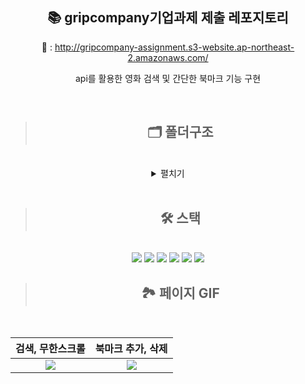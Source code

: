 <div align="center">

## 📚 gripcompany기업과제 제출 레포지토리
🔗 : http://gripcompany-assignment.s3-website.ap-northeast-2.amazonaws.com/

api를 활용한 영화 검색 및 간단한 북마크 기능 구현

<br/>

> ## 🗂 폴더구조

<br/>

<details>
    <summary>펼치기</summary>
<div align="left">
📦src<br/>
 ┣ 📂assets<br/>
 ┃ ┣ 📂Image<br/>
 ┃ ┗ 📂svg<br/>
 ┣ 📂axios<br/>
 ┃ ┣ 📜axios.ts<br/>
 ┃ ┗ 📜movieApi.ts<br/>
 ┣ 📂components<br/>
 ┃ ┣ 📂Card<br/>
 ┃ ┃ ┣ 📜Card.module.scss<br/>
 ┃ ┃ ┗ 📜index.tsx<br/>
 ┃ ┣ 📂InfinitiScroll<br/>
 ┃ ┃ ┣ 📜InfinityScroll.module.scss<br/>
 ┃ ┃ ┗ 📜index.tsx<br/>
 ┃ ┣ 📂InitalMessage<br/>
 ┃ ┃ ┣ 📜InitalMessage.module.scss<br/>
 ┃ ┃ ┗ 📜index.tsx<br/>
 ┃ ┣ 📂Modal<br/>
 ┃ ┃ ┣ 📜Alert.tsx<br/>
 ┃ ┃ ┣ 📜Confirm.tsx<br/>
 ┃ ┃ ┣ 📜Modal.module.scss<br/>
 ┃ ┃ ┗ 📜index.tsx<br/>
 ┃ ┗ 📂Search<br/>
 ┃ ┃ ┣ 📜Search.module.scss<br/>
 ┃ ┃ ┗ 📜index.tsx<br/>
 ┣ 📂routes<br/>
 ┃ ┣ 📂Bookmark<br/>
 ┃ ┃ ┣ 📜Bookmark.module.scss<br/>
 ┃ ┃ ┗ 📜index.tsx<br/>
 ┃ ┣ 📂Main<br/>
 ┃ ┃ ┣ 📜Main.module.scss<br/>
 ┃ ┃ ┗ 📜index.tsx<br/>
 ┃ ┣ 📂_shared<br/>
 ┃ ┃ ┗ 📂GNB<br/>
 ┃ ┃ ┃ ┣ 📜GNB.module.scss<br/>
 ┃ ┃ ┃ ┗ 📜index.tsx<br/>
 ┃ ┣ 📜Routes.module.scss<br/>
 ┃ ┗ 📜index.tsx<br/>
 ┣ 📂state<br/>
 ┃ ┣ 📜modal.ts<br/>
 ┃ ┗ 📜movie.ts<br/>
 ┣ 📂styles<br/>
 ┃ ┣ 📂base<br/>
 ┃ ┃ ┣ 📜_fonts.scss<br/>
 ┃ ┃ ┣ 📜_more.scss<br/>
 ┃ ┃ ┗ 📜_reset.scss<br/>
 ┃ ┣ 📂constants<br/>
 ┃ ┃ ┣ 📜_colors.scss<br/>
 ┃ ┃ ┣ 📜_levels.scss<br/>
 ┃ ┃ ┗ 📜_sizes.scss<br/>
 ┃ ┣ 📂mixins<br/>
 ┃ ┃ ┣ 📜_animation.scss<br/>
 ┃ ┃ ┣ 📜_flexbox.scss<br/>
 ┃ ┃ ┣ 📜_position.scss<br/>
 ┃ ┃ ┣ 📜_responsive.scss<br/>
 ┃ ┃ ┗ 📜_visual.scss<br/>
 ┃ ┗ 📜index.scss<br/>
 ┣ 📂types<br/>
 ┃ ┣ 📜Modal.d.ts<br/>
 ┃ ┗ 📜Movie.d.ts<br/>
 ┣ 📂utils<br/>
 ┃ ┗ 📜localStorage.ts<br/>
 ┗ 📜index.tsx<br/>
 </div>
 </details>

<br/>

> ## 🛠 스택

<br/>

<img src="https://img.shields.io/badge/React-61DAFB?style=flat-square&logo=React&logoColor=white"/>
<img src="https://img.shields.io/badge/TypeScript-3178C6?style=flat-square&logo=TypeScript&logoColor=white"/>
<img src="https://img.shields.io/badge/Recoil-75AADB?style=flat-square&logo=Rstudio&logoColor=white"/>
<img src="https://img.shields.io/badge/CSS Modules-000000?style=flat-square&logo=CSS Modules&logoColor=white"/>
<img src="https://img.shields.io/badge/ESLint-4B32C3?style=flat-square&logo=ESLint&logoColor=white"/>
<img src="https://img.shields.io/badge/stylelint-263238?style=flat-square&logo=stylelint&logoColor=white"/>

<br/>

> ## 🏞 페이지 GIF

<br/>

|검색, 무한스크롤|북마크 추가, 삭제|
|:---:|:---:|
|<img src="https://user-images.githubusercontent.com/73621658/168454674-2d435311-8b94-4dc3-b1cf-dbdd30c064ec.gif" />|<img src="https://user-images.githubusercontent.com/73621658/168454677-a8621f5f-7e32-47cd-b813-82a16611e4bc.gif"/>|

 </div>